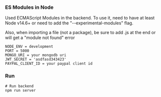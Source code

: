 ### ES Modules in Node

Used ECMAScript Modules in the backend. To use it, need to have at least Node v14.6+ or need to add the "--experimental-modules" flag.

Also, when importing a file (not a package), be sure to add .js at the end or will get a "module not found" error

```
NODE_ENV = development
PORT = 5000
MONGO_URI = your mongodb uri
JWT_SECRET = 'asdfasd343423'
PAYPAL_CLIENT_ID = your paypal client id
```

### Run

```
# Run backend
npm run server
```
